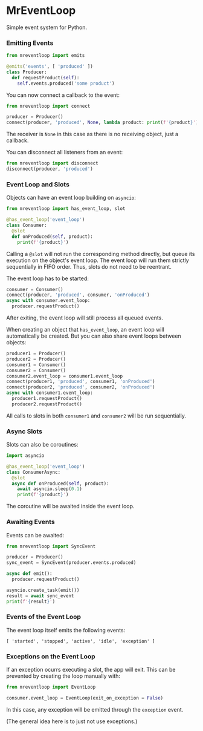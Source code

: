 # MrEventLoop

Simple event system for Python.


### Emitting Events

```python
from mreventloop import emits

@emits('events', [ 'produced' ])
class Producer:
  def requestProduct(self):
    self.events.produced('some product')
```

You can now connect a callback to the event:
```python
from mreventloop import connect

producer = Producer()
connect(producer, 'produced', None, lambda product: print(f'{product}'))
```
The receiver is `None` in this case as there is no receiving object, just a callback.

You can disconnect all listeners from an event:
```python
from mreventloop import disconnect
disconnect(producer, 'produced')
```

### Event Loop and Slots

Objects can have an event loop building on `asyncio`:

```python
from mreventloop import has_event_loop, slot

@has_event_loop('event_loop')
class Consumer:
  @slot
  def onProduced(self, product):
    print(f'{product}')
```
Calling a `@slot` will not run the corresponding method directly,
but queue its execution on the object's event loop.
The event loop will run them strictly sequentially in FIFO order.
Thus, slots do not need to be reentrant.

The event loop has to be started:
```python
consumer = Consumer()
connect(producer, 'produced', consumer, 'onProduced')
async with consumer.event_loop:
  producer.requestProduct()
```
After exiting, the event loop will still process all queued events.

When creating an object that `has_event_loop`,
an event loop will automatically be created.
But you can also share event loops between objects:
```python
producer1 = Producer()
producer2 = Producer()
consumer1 = Consumer()
consumer2 = Consumer()
consumer2.event_loop = consumer1.event_loop
connect(producer1, 'produced', consumer1, 'onProduced')
connect(producer2, 'produced', consumer2, 'onProduced')
async with consumer1.event_loop:
  producer1.requestProduct()
  producer2.requestProduct()
```
All calls to slots in both `consumer1` and `consumer2` will be run sequentially.


### Async Slots

Slots can also be coroutines:
```python
import asyncio

@has_event_loop('event_loop')
class ConsumerAsync:
  @slot
  async def onProduced(self, product):
    await asyncio.sleep(0.1)
    print(f'{product}')
```
The coroutine will be awaited inside the event loop.


### Awaiting Events

Events can be awaited:
```python
from mreventloop import SyncEvent

producer = Producer()
sync_event = SyncEvent(producer.events.produced)

async def emit():
  producer.requestProduct()

asyncio.create_task(emit())
result = await sync_event
print(f'{result}')
```


### Events of the Event Loop

The event loop itself emits the following events:

```
[ 'started', 'stopped', 'active', 'idle', 'exception' ]
```


### Exceptions on the Event Loop

If an exception ocurrs executing a slot, the app will exit.
This can be prevented by creating the loop manually with:
```python
from mreventloop import EventLoop

consumer.event_loop = EventLoop(exit_on_exception = False)
```
In this case, any exception will be emitted through the `exception` event.

(The general idea here is to just not use exceptions.)

